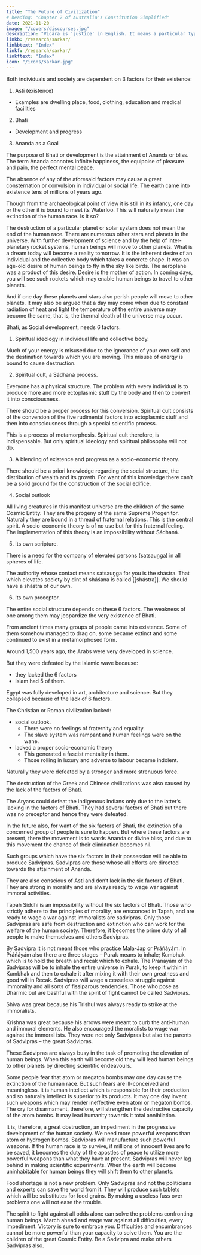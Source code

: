 ```yaml
---
title: "The Future of Civilization"
# heading: "Chapter 7 of Australia's Constitution Simplified"
date: 2021-11-20
image: "/covers/discourses.jpg"
description: "Vicára is 'justice' in English. It means a particular type of mental process to ascertain the truth"
linkb: /research/sarkar/
linkbtext: "Index"
linkf: /research/sarkar/
linkftext: "Index"
icon: "/icons/sarkar.jpg"
---
```



<!-- Modern minds are often perplexed by the fear and doubt of the extinction of the human race within a short period. People deem that civilization is passing through a very critical phase and there is no possible escape from its total annihilation. But this can’t happen. -->

Both individuals and society are dependent on 3 factors for their existence:

1. Asti (existence)
  - Examples are dwelling place, food, clothing, education and medical facilities
2. Bhati
  - Development and progress
3. Ananda as a Goal


<!-- The term Bhati means Vibhati or .  -->

<!-- The mere earthworm for instance, has existed for hundreds of millions of years, yet it does not signify existence in the true sense of the term. That is to say, there has to be Bhati, progress and development. Eating, drinking and being merry cannot represent a true life. It would be an encumbrance, a boredom.

For the all-round development of an individual or a society, a goal is needed. 

But for this determined goal the direction and purpose of development will remain confused. A bud blooms into a flower; this is what you may call its development. --> The purpose of Bhati or development is the attainment of Ananda or bliss. The term Ananda connotes infinite happiness, the equipoise of pleasure and pain, the perfect mental peace.

The absence of any of the aforesaid factors may cause a great consternation or convulsion in individual or social life. The earth came into existence tens of millions of years ago. 

Though from the archaeological point of view it is still in its infancy, one day or the other it is bound to meet its Waterloo. This will naturally mean the extinction of the human race. Is it so?

The destruction of a particular planet or solar system does not mean the end of the human race. There are numerous other stars and planets in the universe. With further development of science and by the help of inter-planetary rocket systems, human beings will move to other planets. What is a dream today will become a reality tomorrow. It is the inherent desire of an individual and the collective body which takes a concrete shape. It was an age-old desire of human beings to fly in the sky like birds. The aeroplane was a product of this desire. Desire is the mother of action. In coming days, you will see such rockets which may enable human beings to travel to other planets. 

And if one day these planets and stars also perish people will move to other planets. It may also be argued that a day may come when due to constant radiation of heat and light the temperature of the entire universe may become the same, that is, the thermal death of the universe may occur. 

<!-- In the absence of external heat the universe may cease to exist. This means that humanity will also perish. But it can’t happen. There can’t be a thermal death of the universe. The solidification of the object will result in Jadasphota. Tremendous heat will be released due to the Jadasphota or exploding apart of a particular planet, and new galaxies and stars will be formed out of it. There is therefore, no cause to fear. The earth may one day become extinct but humanity can’t cease to exist. You can rest assured of Asti. -->

Bhati, as Social development, needs 6 factors. 

1. Spiritual ideology in individual life and collective body. 

Much of your energy is misused due to the ignorance of your own self and the destination towards which you are moving. This misuse of energy is bound to cause destruction.

2. Spiritual cult, a Sádhaná process. 

Everyone has a physical structure. The problem with every individual is to produce more and more ectoplasmic stuff by the body and then to convert it into consciousness. 

There should be a proper process for this conversion. Spiritual cult consists of the conversion of the five rudimental factors into ectoplasmic stuff and then into consciousness through a special scientific process. 

This is a process of metamorphosis. Spiritual cult therefore, is indispensable. But only spiritual ideology and spiritual philosophy will not do.

3. A blending of existence and progress <!-- Asti and Bhati is --> as a socio-economic theory. 

There should be a priori knowledge regarding the social structure, the distribution of wealth and its growth. For want of this knowledge there can’t be a solid ground for the construction of the social edifice.

4. Social outlook

All living creatures in this manifest universe are the children of the same Cosmic Entity. They are the progeny of the same Supreme Progenitor. Naturally they are bound in a thread of fraternal relations. This is the central spirit. A socio-economic theory is of no use but for this fraternal feeling. The implementation of this theory is an impossibility without Sádhaná.

5. Its own scripture.

There is a need for the company of elevated persons (satsauṋga) in all spheres of life.

The authority whose contact means satsauṋga for you is the shástra. That which elevates society by dint of sháśana is called [[shástra]]. We should have a shástra of our own. 

6. Its own preceptor.

The entire social structure depends on these 6 factors. The weakness of one among them may jeopardize the very existence of Bhati.


From ancient times many groups of people came into existence. Some of them somehow managed to drag on, some became extinct and some continued to exist in a metamorphosed form. 

Around 1,500 years ago, the Arabs were very developed in science. 

But they were defeated by the Islamic wave because:
- they lacked the 6 factors
- Islam had 5 of them. 

Egypt was fully developed in art, architecture and science. But they collapsed because of the lack of 6 factors. 

<!-- It is the Egyptians who made the pyramids which needed subtle geometrical knowledge. Moreover, they were also very advanced in the sphere of civilization. Despite this, they could not prevent their defeat. Today’s Egypt is the Egyptian form of Arab civilization. The cause of the death of its older form was the lack of the aforesaid six factors. -->

The Christian or Roman civilization <!-- was also considerably higher on the ladder of development. Yet they were --> lacked:
- social outlook. 
  - There were no feelings of fraternity and equality. 
  - The slave system was rampant and human feelings were on the wane. 
- lacked a proper socio-economic theory
  - This generated a fascist mentality in them. 
  - Those rolling in luxury and adverse to labour became indolent. 

Naturally they were defeated by a stronger and more strenuous force. 

The destruction of the Greek and Chinese civilizations was also caused by the lack of the factors of Bhati. 

The Aryans could defeat the indigenous Indians only due to the latter’s lacking in the factors of Bhati. They had several factors of Bhati but there was no preceptor and hence they were defeated.

In the future also, for want of the six factors of Bhati, the extinction of a concerned group of people is sure to happen. But where these factors are present, there the movement is to wards Ananda or divine bliss, and due to this movement the chance of their elimination becomes nil. 

Such groups which have the six factors in their possession will be able to produce Sadvipras. Sadvipras are those whose all efforts are directed towards the attainment of Ananda. 

They are also conscious of Asti and don’t lack in the six factors of Bhati. They are strong in morality and are always ready to wage war against immoral activities.

Tapah Siddhi is an impossibility without the six factors of Bhati. Those who strictly adhere to the principles of morality, are ensconced in Tapah, and are ready to wage a war against immoralists are sadvipras. Only those Sadvipras are safe from destruction and extinction who can work for the welfare of the human society. Therefore, it becomes the prime duty of all people to make themselves and others Sadvipras. 

By Sadvipra it is not meant those who practice Mala-Jap or Práńáyám. In Práńáyám also there are three stages – Purak means to inhale; Kumbhak which is to hold the breath and recak which to exhale. The Práńáyám of the Sadvipras will be to inhale the entire universe in Purak, to keep it within in Kumbhak and then to exhale it after mixing it with their own greatness and good will in Recak.
Sadvipras will wage a ceaseless struggle against immorality and all sorts of fissiparous tendencies. Those who pose as Dharmic but are bashful with the spirit of fight cannot be called Sadvipras. 

Shiva was great because his Trishul was always ready to strike at the immoralists. 

Krishna was great because his arrows were meant to curb the anti-human and immoral elements. He also encouraged the moralists to wage war against the immoral ists. They were not only Sadvipras but also the parents of Sadvipras – the great Sadvipras.

These Sadvipras are always busy in the task of promoting the elevation of human beings. When this earth will become old they will lead human beings to other planets by directing scientific endeavours.

Some people fear that atom or megaton bombs may one day cause the extinction of the human race. But such fears are ill-conceived and meaningless. It is human intellect which is responsible for their production and so naturally intellect is superior to its products. It may one day invent such weapons which may render ineffective even atom or megaton bombs. The cry for disarmament, therefore, will strengthen the destructive capacity of the atom bombs. It may lead humanity towards it total annihilation. 

It is, therefore, a great obstruction, an impediment in the progressive development of the human society. We need more powerful weapons than atom or hydrogen bombs. Sadvipras will manufacture such powerful weapons. If the human race is to survive, if millions of innocent lives are to be saved, it becomes the duty of the apostles of peace to utilize more powerful weapons than what they have at present.
Sadvipras will never lag behind in making scientific experiments. When the earth will become uninhabitable for human beings they will shift them to other planets.

Food shortage is not a new problem. Only Sadvipras and not the politicians and experts can save the world from it. They will produce such tablets which will be substitutes for food grains. By making a useless fuss over problems one will not ease the trouble. 

The spirit to fight against all odds alone can solve the problems confronting human beings. March ahead and wage war against all difficulties, every impediment. Victory is sure to embrace you. Difficulties and encumbrances cannot be more powerful than your capacity to solve them. You are the children of the great Cosmic Entity. Be a Sadvipra and make others Sadvipras also.